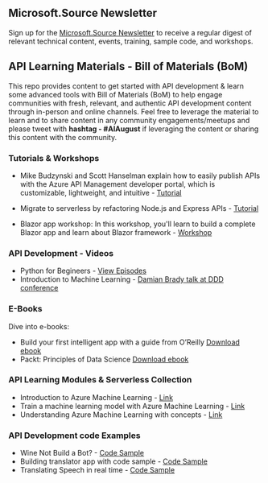 ## Microsoft.Source Newsletter

Sign up for the [Microsoft.Source Newsletter](https://azure.microsoft.com/en-in/resources/join-the-azure-developer-community/?wt.mc_id=AID3018158_QSG_EML_NLTR_445400&ocid=AID3018158_QSG_EML_NLTR_445400) to receive a regular digest of relevant technical content, events, training, sample code, and workshops.

## API Learning Materials - Bill of Materials (BoM)

This repo provides content to get started with API development & learn some advanced tools with Bill of Materials (BoM) to help engage communities with fresh, relevant, and authentic API development content through in-person and online channels. Feel free to leverage the material to learn and to share content in any community engagements/meetups and please tweet with **hashtag - #AIAugust** if leveraging the content or sharing this content with the community. 

### Tutorials & Workshops

* Mike Budzynski and Scott Hanselman explain how to easily publish APIs with the Azure API Management developer portal, which is customizable, lightweight, and intuitive - [Tutorial](https://www.youtube.com/watch?v=9cmyh3J9Lvc&t=210s)

* Migrate to serverless by refactoring Node.js and Express APIs - [Tutorial](https://johnpapa.net/refactor-your-node-js-and-express-apis-to-serverless-apis-with-azure-functions/)

* Blazor app workshop: In this workshop, you'll learn to build a complete Blazor app and learn about Blazor framework - [Workshop](https://github.com/dotnet-presentations/blazor-workshop/)

### API Development - Videos

* Python for Begineers - [View Episodes](https://channel9.msdn.com/Series/Intro-to-Python-Development)
* Introduction to Machine Learning - [Damian Brady talk at DDD conference](https://aka.ms/HN/ml)

### E-Books

Dive into e-books:

* Build your first intelligent app with a guide from O’Reilly [Download ebook](https://azure.microsoft.com/en-in/resources/building-intelligent-apps-with-cognitive-apis/?cdn=disable)
* Packt: Principles of Data Science [Download ebook](https://azure.microsoft.com/en-in/resources/principles-of-data-science/)

### API Learning Modules & Serverless Collection

* Introduction to Azure Machine Learning - [Link](https://docs.microsoft.com/en-us/learn/modules/intro-to-azure-machine-learning-service/)
* Train a machine learning model with Azure Machine Learning - [Link](https://docs.microsoft.com/en-us/learn/modules/train-local-model-with-azure-mls/)
* Understanding Azure Machine Learning with concepts - [Link](https://docs.microsoft.com/en-us/azure/machine-learning/concept-workspace)

### API Development code Examples

* Wine Not Build a Bot? - [Code Sample](https://dev.to/azure/wine-not-build-a-bot-32fk)
* Building translator app with code sample - [Code Sample](https://dev.to/azure/tutorial-use-azure-cognitive-services-to-build-a-translator-app-hosted-on-azure-app-service-4pp1)
* Translating Speech in real time - [Code Sample](https://aka.ms/HN/AzS2T)








